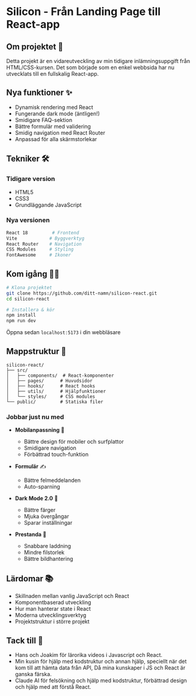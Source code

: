 # Silicon - Från Landing Page till React-app

## Om projektet 🚀

Detta projekt är en vidareutveckling av min tidigare inlämningsuppgift från HTML/CSS-kursen. Det som började som en enkel webbsida har nu utvecklats till en fullskalig React-app.

## Nya funktioner ✨

- Dynamisk rendering med React
- Fungerande dark mode (äntligen!)
- Smidigare FAQ-sektion
- Bättre formulär med validering
- Smidig navigation med React Router
- Anpassad för alla skärmstorlekar

## Tekniker 🛠️

### Tidigare version
- HTML5
- CSS3
- Grundläggande JavaScript

### Nya versionen
```bash
React 18         # Frontend
Vite            # Byggverktyg
React Router    # Navigation
CSS Modules     # Styling
FontAwesome     # Ikoner
```

## Kom igång 🏃‍♂️

```bash
# Klona projektet
git clone https://github.com/ditt-namn/silicon-react.git
cd silicon-react

# Installera & kör
npm install
npm run dev
```

Öppna sedan `localhost:5173` i din webbläsare

## Mappstruktur 📁

```
silicon-react/
├── src/
│   ├── components/  # React-komponenter
│   ├── pages/      # Huvudsidor
│   ├── hooks/      # React hooks
│   ├── utils/      # Hjälpfunktioner
│   └── styles/     # CSS modules
└── public/         # Statiska filer
```


### Jobbar just nu med

- **Mobilanpassning** 📱
  - Bättre design för mobiler och surfplattor
  - Smidigare navigation
  - Förbättrad touch-funktion

- **Formulär** ✍️
  - Bättre felmeddelanden
  - Auto-sparning

- **Dark Mode 2.0** 🌙
  - Bättre färger
  - Mjuka övergångar
  - Sparar inställningar

- **Prestanda** 🚄
  - Snabbare laddning
  - Mindre filstorlek
  - Bättre bildhantering

## Lärdomar 📚

- Skillnaden mellan vanlig JavaScript och React
- Komponentbaserad utveckling
- Hur man hanterar state i React
- Moderna utvecklingsverktyg
- Projektstruktur i större projekt

## Tack till 🙏

- Hans och Joakim för lärorika videos i Javascript och React.
- Min kusin för hjälp med kodstruktur och annan hjälp, speciellt när det kom till att hämta data från API, Då mina kunskaper i JS och React är ganska färska.
- Claude AI för felsökning och hjälp med kodstruktur, förbättrad design och hjälp med att förstå React.




